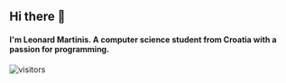 ## Hi there 👋
#### I'm Leonard Martinis. A computer science student from Croatia with a passion for programming.  

![visitors](https://visitor-badge.glitch.me/badge?page_id=LeonardM01.LeonardM01&left_color=green&right_color=red)
